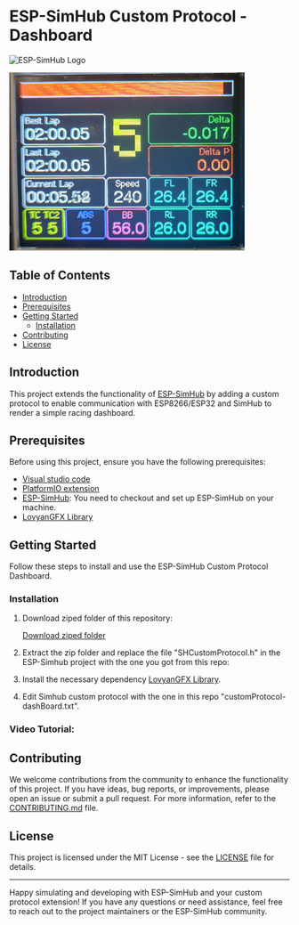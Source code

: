 # ESP-SimHub Custom Protocol - Dashboard

![ESP-SimHub Logo](https://www.simhubdash.com/wp-content/uploads/2017/09/gamehub-icon-small-text-1.png)

![screen-shot](https://github.com/MoemenMostafa/Resources/blob/da24441e33bec365a66e75db4fc3bb5865060fb2/1699196635532%20(1).png)

## Table of Contents

- [Introduction](#introduction)
- [Prerequisites](#prerequisites)
- [Getting Started](#getting-started)
  - [Installation](#installation)
- [Contributing](#contributing)
- [License](#license)

## Introduction

This project extends the functionality of [ESP-SimHub](https://github.com/eCrowneEng/ESP-SimHub) by adding a custom protocol to enable communication with ESP8266/ESP32 and SimHub to render a simple racing dashboard.

## Prerequisites

Before using this project, ensure you have the following prerequisites:

- [Visual studio code](https://code.visualstudio.com/download)
- [PlatformIO extension](https://platformio.org/install/ide?install=vscode)
- [ESP-SimHub](https://github.com/eCrowneEng/ESP-SimHub): You need to checkout and set up ESP-SimHub on your machine.
- [LovyanGFX Library](https://github.com/lovyan03/LovyanGFX)

## Getting Started

Follow these steps to install and use the ESP-SimHub Custom Protocol Dashboard.

### Installation

1. Download ziped folder of this repository:

   [Download ziped folder](https://github.com/MoemenMostafa/simhub-esp-dashboard/archive/refs/heads/main.zip)

2. Extract the zip folder and replace the file "SHCustomProtocol.h" in the ESP-Simhub project with the one you got from this repo:

3. Install the necessary dependency [LovyanGFX Library](https://github.com/lovyan03/LovyanGFX).

4. Edit Simhub custom protocol with the one in this repo "customProtocol-dashBoard.txt".

### Video Tutorial:



## Contributing

We welcome contributions from the community to enhance the functionality of this project. If you have ideas, bug reports, or improvements, please open an issue or submit a pull request. For more information, refer to the [CONTRIBUTING.md](CONTRIBUTING.md) file.

## License

This project is licensed under the MIT License - see the [LICENSE](LICENSE) file for details.

---

Happy simulating and developing with ESP-SimHub and your custom protocol extension! If you have any questions or need assistance, feel free to reach out to the project maintainers or the ESP-SimHub community.
